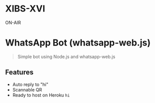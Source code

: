 # XIBS-XVI
ON-AIR 
# WhatsApp Bot (whatsapp-web.js)

> Simple bot using Node.js and whatsapp-web.js

## Features
- Auto reply to "hi"
- Scannable QR
- Ready to host on Heroku
```hi```